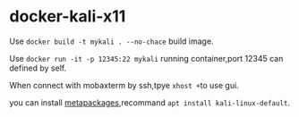 # docker-kali-x11

Use `docker build -t mykali . --no-chace` build image.

Use `docker run -it -p 12345:22 mykali` running container,port 12345 can defined by self.

When connect with mobaxterm by ssh,tpye `xhost +`to use gui.

you can install [metapackages](https://www.kali.org/docs/general-use/metapackages/),recommand `apt install kali-linux-default`.
